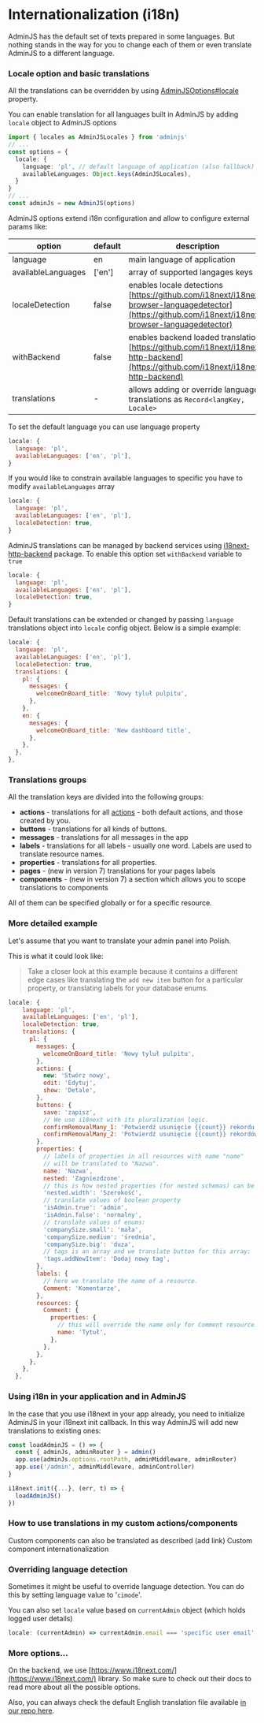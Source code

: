 # Internationalization (i18n)

AdminJS has the default set of texts prepared in some languages. But nothing stands in the way for you to change each of them or even translate AdminJS to a different language.

### Locale option and basic translations

All the translations can be overridden by using [AdminJSOptions#locale](https://adminjs.page.link/options-interface) property.

You can enable translation for all languages built in AdminJS by adding `locale` object to AdminJS options

```typescript
import { locales as AdminJSLocales } from 'adminjs'
// ...
const options = { 
  locale: { 
    language: 'pl', // default language of application (also fallback)
    availableLanguages: Object.keys(AdminJSLocales), 
  }
}
// ...
const adminJs = new AdminJS(options)
```

AdminJS options extend i18n configuration and allow to configure external params like:

| option             | default | description                                                                                                                                          |
| ------------------ | ------- | ---------------------------------------------------------------------------------------------------------------------------------------------------- |
| language           | en      |  main language of application                                                                                                                        |
| availableLanguages | \['en'] | array of supported langages keys                                                                                                                     |
| localeDetection    | false   | enables locale detections [https://github.com/i18next/i18next-browser-languagedetector](https://github.com/i18next/i18next-browser-languagedetector) |
| withBackend        | false   | enables backend loaded translations [https://github.com/i18next/i18next-http-backend](https://github.com/i18next/i18next-http-backend)               |
| translations       | -       | allows adding or override language translations as `Record<langKey, Locale>`                                                                         |

To set the default language you can use language property

```javascript
locale: { 
  language: 'pl', 
  availableLanguages: ['en', 'pl'], 
}
```

If you would like to constrain available languages to specific you have to modify `availableLanguages` array

```javascript
locale: { 
  language: 'pl', 
  availableLanguages: ['en', 'pl'], 
  localeDetection: true, 
}
```

AdminJS translations can be managed by backend services using [i18next-http-backend](https://github.com/i18next/i18next-http-backend) package. To enable this option set `withBackend` variable to `true`

```javascript
locale: { 
  language: 'pl', 
  availableLanguages: ['en', 'pl'], 
  localeDetection: true, 
}
```

Default translations can be extended or changed by passing `language` translations object into `locale` config object. Below is a simple example:

```javascript
locale: { 
  language: 'pl', 
  availableLanguages: ['en', 'pl'], 
  localeDetection: true, 
  translations: { 
    pl: { 
      messages: { 
        welcomeOnBoard_title: 'Nowy tyluł pulpitu', 
      }, 
    }, 
    en: { 
      messages: { 
        welcomeOnBoard_title: 'New dashboard title', 
      }, 
    }, 
  }, 
},
```

### Translations groups

All the translation keys are divided into the following groups:

* **actions** - translations for all [actions](https://adminjs.page.link/action-interface-code) - both default actions, and those created by you.
* **buttons** - translations for all kinds of buttons.
* **messages** - translations for all messages in the app
* **labels** - translations for all labels - usually one word. Labels are used to translate resource names.
* **properties** - translations for all properties.
* **pages** - (new in version 7) translations for your pages labels
* **components** - (new in version 7) a section which allows you to scope translations to components

All of them can be specified globally or for a specific resource.

### More detailed example

Let's assume that you want to translate your admin panel into Polish.

This is what it could look like:

> Take a closer look at this example because it contains a different edge cases like translating the `add new item` button for a particular property, or translating labels for your database enums.

```javascript
locale: {
    language: 'pl',
    availableLanguages: ['en', 'pl'],
    localeDetection: true,
    translations: {
      pl: {
        messages: {
          welcomeOnBoard_title: 'Nowy tyluł pulpitu',
        },
        actions: {
          new: 'Stwórz nowy',
          edit: 'Edytuj',
          show: 'Detale',
        },
        buttons: {
          save: 'zapisz',
          // We use i18next with its pluralization logic.
          confirmRemovalMany_1: 'Potwierdź usunięcie {{count}} rekordu',
          confirmRemovalMany_2: 'Potwierdź usunięcie {{count}} rekordów',
        },
        properties: {
          // labels of properties in all resources with name "name"
          // will be translated to "Nazwa".
          name: 'Nazwa',
          nested: 'Zagniezdzone',
          // this is how nested properties (for nested schemas) can be provided
          'nested.width': 'Szerokość',
          // translate values of boolean property
          'isAdmin.true': 'admin',
          'isAdmin.false': 'normalny',
          // translate values of enums:
          'companySize.small': 'mała',
          'companySize.medium': 'średnia',
          'companySize.big': 'duza',
          // tags is an array and we translate button for this array:
          'tags.addNewItem': 'Dodaj nowy tag',
        },
        labels: {
          // here we translate the name of a resource.
          Comment: 'Komentarze',
        },
        resources: {
          Comment: {
            properties: {
              // this will override the name only for Comment resource.
              name: 'Tytuł',
            },
          },
        },
      },
    },
  },
```

### Using i18n in your application and in AdminJS

In the case that you use i18next in your app already, you need to initialize AdminJS in your i18next init callback. In this way AdminJS will add new translations to existing ones:

```typescript
const loadAdminJS = () => {
  const { adminJs, adminRouter } = admin()
  app.use(adminJs.options.rootPath, adminMiddleware, adminRouter)
  app.use('/admin', adminMiddleware, adminController)
}

i18next.init({...}, (err, t) => {
  loadAdminJS()
})
```

### How to use translations in my custom actions/components

Custom components can also be translated as described (add link) Custom component internationalization

### Overriding language detection

Sometimes it might be useful to override language detection. You can do this by setting language value to '`cimode`'.

You can also set `locale` value based on `currentAdmin` object (which holds logged user details)

```javascript
locale: (currentAdmin) => currentAdmin.email === 'specific user email' ? { language: 'cimode' } : locale
```

### More options...

On the backend, we use [https://www.i18next.com/](https://www.i18next.com/) library. So make sure to check out their docs to read more about all the possible options.

Also, you can always check the default English translation file available [in our repo here](https://github.com/SoftwareBrothers/adminjs/blob/v2.0/src/locale/en.ts).
